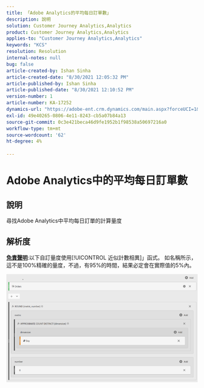 ```yaml
---
title: 「Adobe Analytics的平均每日訂單數」
description: 說明
solution: Customer Journey Analytics,Analytics
product: Customer Journey Analytics,Analytics
applies-to: "Customer Journey Analytics,Analytics"
keywords: "KCS"
resolution: Resolution
internal-notes: null
bug: false
article-created-by: Ishan Sinha
article-created-date: "8/30/2021 12:05:32 PM"
article-published-by: Ishan Sinha
article-published-date: "8/30/2021 12:10:52 PM"
version-number: 1
article-number: KA-17252
dynamics-url: "https://adobe-ent.crm.dynamics.com/main.aspx?forceUCI=1&pagetype=entityrecord&etn=knowledgearticle&id=f9396d8d-8a09-ec11-b6e6-00224808d564"
exl-id: 49e40265-0806-4e11-8243-cb5a07b84a13
source-git-commit: 0c3e421beca46d9fe1952b1f98538a50697216a0
workflow-type: tm+mt
source-wordcount: '62'
ht-degree: 4%

---
```


# Adobe Analytics中的平均每日訂單數

## 說明


尋找Adobe Analytics中平均每日訂單的計算量度




## 解析度


<u><b>免責聲明</b></u>:以下自訂量度使用[!UICONTROL 近似計數相異]」函式。 如名稱所示，這不是100%精確的量度，不過，有95%的時間，結果必定會在實際值的5%內。

![](assets/9d67ac27-8b09-ec11-b6e6-00224808d564.png)
